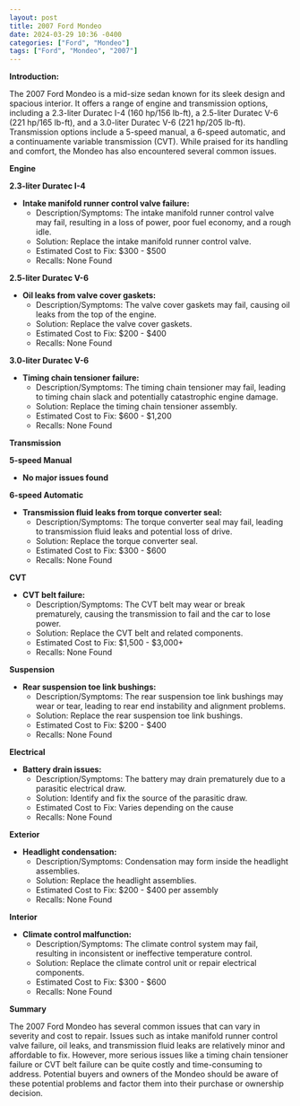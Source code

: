 ```yaml
---
layout: post
title: 2007 Ford Mondeo
date: 2024-03-29 10:36 -0400
categories: ["Ford", "Mondeo"]
tags: ["Ford", "Mondeo", "2007"]
---
```

**Introduction:**

The 2007 Ford Mondeo is a mid-size sedan known for its sleek design and spacious interior. It offers a range of engine and transmission options, including a 2.3-liter Duratec I-4 (160 hp/156 lb-ft), a 2.5-liter Duratec V-6 (221 hp/165 lb-ft), and a 3.0-liter Duratec V-6 (221 hp/205 lb-ft). Transmission options include a 5-speed manual, a 6-speed automatic, and a continuamente variable transmission (CVT). While praised for its handling and comfort, the Mondeo has also encountered several common issues.

**Engine**

**2.3-liter Duratec I-4**

* **Intake manifold runner control valve failure:**
    * Description/Symptoms: The intake manifold runner control valve may fail, resulting in a loss of power, poor fuel economy, and a rough idle.
    * Solution: Replace the intake manifold runner control valve.
    * Estimated Cost to Fix: $300 - $500
    * Recalls: None Found

**2.5-liter Duratec V-6**

* **Oil leaks from valve cover gaskets:**
    * Description/Symptoms: The valve cover gaskets may fail, causing oil leaks from the top of the engine.
    * Solution: Replace the valve cover gaskets.
    * Estimated Cost to Fix: $200 - $400
    * Recalls: None Found

**3.0-liter Duratec V-6**

* **Timing chain tensioner failure:**
    * Description/Symptoms: The timing chain tensioner may fail, leading to timing chain slack and potentially catastrophic engine damage.
    * Solution: Replace the timing chain tensioner assembly.
    * Estimated Cost to Fix: $600 - $1,200
    * Recalls: None Found

**Transmission**

**5-speed Manual**

* **No major issues found**

**6-speed Automatic**

* **Transmission fluid leaks from torque converter seal:**
    * Description/Symptoms: The torque converter seal may fail, leading to transmission fluid leaks and potential loss of drive.
    * Solution: Replace the torque converter seal.
    * Estimated Cost to Fix: $300 - $600
    * Recalls: None Found

**CVT**

* **CVT belt failure:**
    * Description/Symptoms: The CVT belt may wear or break prematurely, causing the transmission to fail and the car to lose power.
    * Solution: Replace the CVT belt and related components.
    * Estimated Cost to Fix: $1,500 - $3,000+
    * Recalls: None Found

**Suspension**

* **Rear suspension toe link bushings:**
    * Description/Symptoms: The rear suspension toe link bushings may wear or tear, leading to rear end instability and alignment problems.
    * Solution: Replace the rear suspension toe link bushings.
    * Estimated Cost to Fix: $200 - $400
    * Recalls: None Found

**Electrical**

* **Battery drain issues:**
    * Description/Symptoms: The battery may drain prematurely due to a parasitic electrical draw.
    * Solution: Identify and fix the source of the parasitic draw.
    * Estimated Cost to Fix: Varies depending on the cause
    * Recalls: None Found

**Exterior**

* **Headlight condensation:**
    * Description/Symptoms: Condensation may form inside the headlight assemblies.
    * Solution: Replace the headlight assemblies.
    * Estimated Cost to Fix: $200 - $400 per assembly
    * Recalls: None Found

**Interior**

* **Climate control malfunction:**
    * Description/Symptoms: The climate control system may fail, resulting in inconsistent or ineffective temperature control.
    * Solution: Replace the climate control unit or repair electrical components.
    * Estimated Cost to Fix: $300 - $600
    * Recalls: None Found

**Summary**

The 2007 Ford Mondeo has several common issues that can vary in severity and cost to repair. Issues such as intake manifold runner control valve failure, oil leaks, and transmission fluid leaks are relatively minor and affordable to fix. However, more serious issues like a timing chain tensioner failure or CVT belt failure can be quite costly and time-consuming to address. Potential buyers and owners of the Mondeo should be aware of these potential problems and factor them into their purchase or ownership decision.
